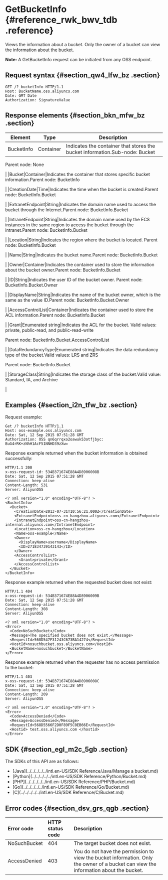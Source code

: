 # GetBucketInfo {#reference_rwk_bwv_tdb .reference}

Views the information about a bucket. Only the owner of a bucket can view the information about the bucket.

**Note:** A GetBucketInfo request can be initiated from any OSS endpoint.

## Request syntax {#section_qw4_lfw_bz .section}

```
GET /? bucketInfo HTTP/1.1
Host: BucketName.oss.aliyuncs.com
Date: GMT Date
Authorization: SignatureValue
```

## Response elements {#section_bkn_mfw_bz .section}

|Element|Type|Description|
|-------|----|-----------|
|BucketInfo|Container|Indicates the container that stores the bucket information.Sub-node: Bucket

Parent node: None

|
|Bucket|Container|Indicates the container that stores specific bucket information.Parent node: BucketInfo

|
|CreationDate|Time|Indicates the time when the bucket is created.Parent node: BucketInfo.Bucket

|
|ExtranetEndpoint|String|Indicates the domain name used to access the bucket through the Internet.Parent node: BucketInfo.Bucket

|
|IntranetEndpoint|String|Indicates the domain name used by the ECS instances in the same region to access the bucket through the intranet.Parent node: BucketInfo.Bucket

|
|Location|String|Indicates the region where the bucket is located. Parent node: BucketInfo.Bucket

|
|Name|String|Indicates the bucket name.Parent node: BucketInfo.Bucket

|
|Owner|Container|Indicates the container used to store the information about the bucket owner.Parent node: BucketInfo.Bucket

|
|ID|String|Indicates the user ID of the bucket owner. Parent node: BucketInfo.Bucket.Owner

|
|DisplayName|String|Indicates the name of the bucket owner, which is the same as the value ID.Parent node: BucketInfo.Bucket.Owner

|
|AccessControlList|Container|Indicates the container used to store the ACL information.Parent node: BucketInfo.Bucket

|
|Grant|Enumerated string|Indicates the ACL for the bucket. Valid values: private, public-read, and public-read-write

Parent node: BucketInfo.Bucket.AccessControlList

|
|DataRedundancyType|Enumerated string|Indicates the data redundancy type of the bucket.Valid values: LRS and ZRS

Parent node: BucketInfo.Bucket

 |
|StorageClass|String|Indicates the storage class of the bucket.Valid value: Standard, IA, and Archive

|

## Examples {#section_i2n_tfw_bz .section}

Request example:

```
Get /? bucketInfo HTTP/1.1
Host: oss-example.oss.aliyuncs.com  
Date: Sat, 12 Sep 2015 07:51:28 GMT
Authorization: OSS qn6qrrqxo2oawuk53otfjbyc: BuG4rRK+zNhH1AcF51NNHD39zXw=

```

Response example returned when the bucket information is obtained successfully:

```
HTTP/1.1 200
x-oss-request-id: 534B371674E88A4D8906008B
Date: Sat, 12 Sep 2015 07:51:28 GMT
Connection: keep-alive
Content-Length: 531  
Server: AliyunOSS

<? xml version="1.0" encoding="UTF-8"? >
<BucketInfo>
  <Bucket>
    <CreationDate>2013-07-31T10:56:21.000Z</CreationDate>
    <ExtranetEndpoint>oss-cn-hangzhou.aliyuncs.com</ExtranetEndpoint>
    <IntranetEndpoint>oss-cn-hangzhou-internal.aliyuncs.com</IntranetEndpoint>
    <Location>oss-cn-hangzhou</Location>
    <Name>oss-example</Name>
    <Owner>
      <DisplayName>username</DisplayName>
      <ID>271834739143143</ID>
    </Owner>
    <AccessControlList>
      <Grant>private</Grant>
    </AccessControlList>
  </Bucket>
</BucketInfo>
```

Response example returned when the requested bucket does not exist:

```
HTTP/1.1 404 
x-oss-request-id: 534B371674E88A4D8906009B
Date: Sat, 12 Sep 2015 07:51:28 GMT
Connection: keep-alive
Content-Length: 308  
Server: AliyunOSS

<? xml version="1.0" encoding="UTF-8"? >
<Error>
  <Code>NoSuchBucket</Code>
  <Message>The specified bucket does not exist.</Message>
  <RequestId>568D547F31243C673BA14274</RequestId>
  <HostId>nosuchbucket.oss.aliyuncs.com</HostId>
  <BucketName>nosuchbucket</BucketName>
</Error>
```

Response example returned when the requester has no access permission to the bucket:

```
HTTP/1.1 403
x-oss-request-id: 534B371674E88A4D8906008C
Date: Sat, 12 Sep 2015 07:51:28 GMT
Connection: keep-alive
Content-Length: 209  
Server: AliyunOSS

<? xml version="1.0" encoding="UTF-8"? >
<Error>
  <Code>AccessDenied</Code>
  <Message>AccessDenied</Message>
  <RequestId>568D5566F2D0F89F5C0EB66E</RequestId>
  <Hostid> test.oss.aliyuncs.com </hostid>
</Error>
```

## SDK {#section_egl_m2c_5gb .section}

The SDKs of this API are as follows:

-   [Java](../../../../../intl.en-US/SDK Reference/Java/Manage a bucket.md)
-   [Python](../../../../../intl.en-US/SDK Reference/Python/Bucket.md)
-   [PHP](../../../../../intl.en-US/SDK Reference/PHP/Bucket.md)
-   [Go](../../../../../intl.en-US/SDK Reference/Go/Bucket.md)
-   [C](../../../../../intl.en-US/SDK Reference/C/Bucket.md)

## Error codes {#section_dsv_grs_qgb .section}

|Error code|HTTP status code|Description|
|:---------|:---------------|:----------|
|NoSuchBucket|404|The target bucket does not exist.|
|AccessDenied|403|You do not have the permission to view the bucket information. Only the owner of a bucket can view the information about the bucket.|

